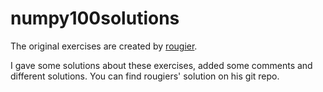 # numpy100solutions

The original exercises are created by [rougier](<https://github.com/rougier/numpy-100>). 

I gave some solutions about these exercises, added some comments and different solutions. You can find rougiers' solution on his git repo. 

